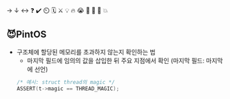 → ↓ ↔ ❓ ✔️ ⏲️ 🗓️ ⚔️ 💡 🔥 😭 👏 🎵 🚨 💥

## 😈PintOS
- 구조체에 할당된 메모리를 초과하지 않는지 확인하는 법
    - 마지막 필드에 임의의 값을 삽입한 뒤 주요 지점에서 확인 (마지막 필드: 마지막에 선언)
    ```c
    /* 예시: struct thread의 magic */
    ASSERT(t->magic == THREAD_MAGIC);
    ```
